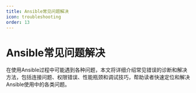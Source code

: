 ```yaml
---
title: Ansible常见问题解决
icon: troubleshooting
order: 13
---
```


# Ansible常见问题解决

在使用Ansible过程中可能遇到各种问题，本文将详细介绍常见错误的诊断和解决方法，包括连接问题、权限错误、性能瓶颈和调试技巧，帮助读者快速定位和解决Ansible使用中的各类问题。
